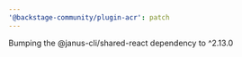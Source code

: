 ```yaml
---
'@backstage-community/plugin-acr': patch
---
```


Bumping the @janus-cli/shared-react dependency to ^2.13.0
